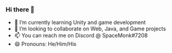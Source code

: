 ### Hi there 👋

<!--
**SpaceMonk3/SpaceMonk3** is a ✨ _special_ ✨ repository because its `README.md` (this file) appears on your GitHub profile.

Here are some ideas to get you started:
-->
- 🌱 I’m currently learning Unity and game development
- 👯 I’m looking to collaborate on Web, Java, and Game projects 
- 📫 You can reach me on Discord @ SpaceMonk#7208
- 😄 Pronouns: He/Him/His

